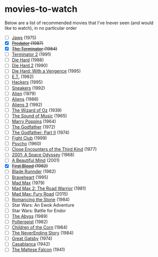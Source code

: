 # movies-to-watch
Below are a list of recommended movies that I've lnever seen (and would like to watch), in no particular order

* [ ] [Jaws](http://www.imdb.com/title/tt0073195/) (1975)
* [x] ~~[Predator](http://www.imdb.com/title/tt0093773/?ref_=nv_sr_1) (1987)~~
* [x] ~~[The Terminator](http://www.imdb.com/title/tt0088247/?ref_=nv_sr_2) (1984)~~
* [ ] [Terminator 2](http://www.imdb.com/title/tt0103064/?ref_=nv_sr_1) (1991)
* [ ] [Die Hard](http://www.imdb.com/title/tt0095016/?ref_=nv_sr_1) (1988)
* [ ] [Die Hard 2](http://www.imdb.com/title/tt0099423/?ref_=fn_al_tt_1) (1990)
* [ ] [Die Hard: With a Vengence](http://www.imdb.com/title/tt0112864/?ref_=nv_sr_2) (1995)
* [ ] [E.T.](http://www.imdb.com/title/tt0083866/?ref_=nv_sr_4) (1982)
* [ ] [Hackers](http://www.imdb.com/title/tt0113243/?ref_=nv_sr_1) (1995)
* [ ] [Sneakers](http://www.imdb.com/title/tt0105435/?ref_=nv_sr_1) (1992)
* [ ] [Alien](http://www.imdb.com/title/tt0078748/?ref_=fn_al_tt_3) (1979)
* [ ] [Aliens](http://www.imdb.com/title/tt0090605/?ref_=nv_sr_1) (1986)
* [ ] [Aliens 3](http://www.imdb.com/title/tt0103644/?ref_=tt_rec_tt) (1992)
* [ ] [The Wizard of Oz](http://www.imdb.com/title/tt0032138/?ref_=nv_sr_1) (1939)
* [ ] [The Sound of Music](http://www.imdb.com/title/tt0059742/?ref_=nv_sr_1) (1965)
* [ ] [Marry Poppins](http://www.imdb.com/title/tt0058331/?ref_=fn_al_tt_1) (1964)
* [ ] [The Godfather](http://www.imdb.com/title/tt0068646/?ref_=nv_sr_1) (1972)
* [ ] [The Godfather: Part II](http://www.imdb.com/title/tt0071562/?ref_=nv_sr_2) (1974)
* [ ] [Fight Club](http://www.imdb.com/title/tt0137523/?ref_=nv_sr_1) (1999)
* [ ] [Psycho](http://www.imdb.com/title/tt0054215/?ref_=nv_sr_1) (1960)
* [ ] [Close Encounters of the Third Kind](http://www.imdb.com/title/tt0075860/?ref_=nv_sr_1) (1977)
* [ ] [2001: A Space Odyssey](http://www.imdb.com/title/tt0062622/?ref_=nv_sr_1) (1968)
* [ ] [A Beautiful Mind](http://www.imdb.com/title/tt0268978/?ref_=nv_sr_1) (2001)
* [x] ~~[First Blood](http://www.imdb.com/title/tt0083944/?ref_=nv_sr_1) (1982)~~
* [ ] [Blade Runnder](http://www.imdb.com/title/tt0083658/?ref_=nv_sr_1) (1982)
* [ ] [Braveheart](http://www.imdb.com/title/tt0112573/?ref_=nv_sr_1) (1995)
* [ ] [Mad Max](http://www.imdb.com/title/tt0079501/?ref_=nv_sr_2) (1979)
* [ ] [Mad Max 2: The Road Warrior](http://www.imdb.com/title/tt0082694/?ref_=nv_sr_2) (1981)
* [ ] [Mad Max: Fury Road](http://www.imdb.com/title/tt1392190/?ref_=nv_sr_1) (2015)
* [ ] [Romancing the Stone](http://www.imdb.com/title/tt0088011/?ref_=nv_sr_1) (1984)
* [ ] Star Wars: An Ewok Adventure
* [ ] Star Wars: Battle for Endor
* [ ] [The Abyss](http://www.imdb.com/title/tt0096754/?ref_=nv_sr_1) (1989)
* [ ] [Poltergeist](http://www.imdb.com/title/tt0084516/?ref_=nv_sr_6) (1982)
* [ ] [Children of the Corn](http://www.imdb.com/title/tt0087050/?ref_=nv_sr_1) (1984)
* [ ] [The NeverEnding Story](http://www.imdb.com/title/tt0088323/?ref_=nv_sr_1) (1984)
* [ ] [Great Gatsby](http://www.imdb.com/title/tt0071577/?ref_=nv_sr_2) (1974)
* [ ] [Casablanca](http://www.imdb.com/title/tt0034583/?ref_=nv_sr_1) (1942)
* [ ] [The Maltese Falcon](http://www.imdb.com/title/tt0033870/?ref_=nv_sr_1) (1941)
